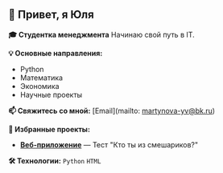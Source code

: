 ## 👋 Привет, я Юля

**🎓 Студентка менеджмента**
Начинаю свой путь в IT.

**💡 Основные направления:**
- Python
- Математика
- Экономика
- Научные проекты

**📫 Свяжитесь со мной:**
[Email](mailto: martynova-yv@bk.ru)

**🌟 Избранные проекты:**
- **[Веб-приложение](https://github.com/YuliaM5/YuliaMartynova)** — Тест "Кто ты из смешариков?"


**🛠️ Технологии:**
`Python` `HTML` 
